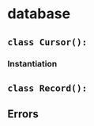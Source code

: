 # database

## 

## 

## 

## 

## `class Cursor():`

### Instantiation



## `class Record():`

## Errors

### 





